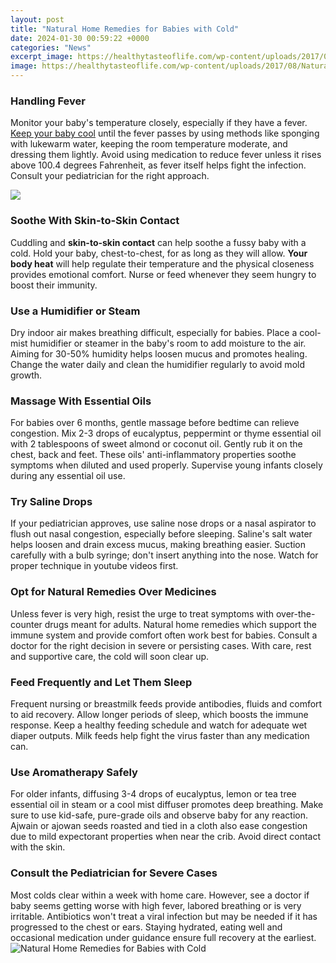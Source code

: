 ```yaml
---
layout: post
title: "Natural Home Remedies for Babies with Cold"
date: 2024-01-30 00:59:22 +0000
categories: "News"
excerpt_image: https://healthytasteoflife.com/wp-content/uploads/2017/08/Natural-home-remedies-for-cold-and-flu-for-babies-and-infants-that-really-work.jpg
image: https://healthytasteoflife.com/wp-content/uploads/2017/08/Natural-home-remedies-for-cold-and-flu-for-babies-and-infants-that-really-work.jpg
---
```


### Handling Fever
Monitor your baby's temperature closely, especially if they have a fever. [Keep your baby cool](https://store.fi.io.vn/i-like-my-chihuahua) until the fever passes by using methods like sponging with lukewarm water, keeping the room temperature moderate, and dressing them lightly. Avoid using medication to reduce fever unless it rises above 100.4 degrees Fahrenheit, as fever itself helps fight the infection. Consult your pediatrician for the right approach.  

![](https://farm1.staticflickr.com/764/22915337223_8951888ff4_o.jpg)
### Soothe With Skin-to-Skin Contact 
Cuddling and **skin-to-skin contact** can help soothe a fussy baby with a cold. Hold your baby, chest-to-chest, for as long as they will allow. **Your body heat** will help regulate their temperature and the physical closeness provides emotional comfort. Nurse or feed whenever they seem hungry to boost their immunity.
### Use a Humidifier or Steam
Dry indoor air makes breathing difficult, especially for babies. Place a cool-mist humidifier or steamer in the baby's room to add moisture to the air. Aiming for 30-50% humidity helps loosen mucus and promotes healing. Change the water daily and clean the humidifier regularly to avoid mold growth.
### Massage With Essential Oils
For babies over 6 months, gentle massage before bedtime can relieve congestion. Mix 2-3 drops of eucalyptus, peppermint or thyme essential oil with 2 tablespoons of sweet almond or coconut oil. Gently rub it on the chest, back and feet. These oils' anti-inflammatory properties soothe symptoms when diluted and used properly. Supervise young infants closely during any essential oil use. 
### Try Saline Drops
If your pediatrician approves, use saline nose drops or a nasal aspirator to flush out nasal congestion, especially before sleeping. Saline's salt water helps loosen and drain excess mucus, making breathing easier. Suction carefully with a bulb syringe; don't insert anything into the nose. Watch for proper technique in youtube videos first.
### Opt for Natural Remedies Over Medicines
Unless fever is very high, resist the urge to treat symptoms with over-the-counter drugs meant for adults. Natural home remedies which support the immune system and provide comfort often work best for babies. Consult a doctor for the right decision in severe or persisting cases. With care, rest and supportive care, the cold will soon clear up.
### Feed Frequently and Let Them Sleep
Frequent nursing or breastmilk feeds provide antibodies, fluids and comfort to aid recovery. Allow longer periods of sleep, which boosts the immune response. Keep a healthy feeding schedule and watch for adequate wet diaper outputs. Milk feeds help fight the virus faster than any medication can.
### Use Aromatherapy Safely  
For older infants, diffusing 3-4 drops of eucalyptus, lemon or tea tree essential oil in steam or a cool mist diffuser promotes deep breathing. Make sure to use kid-safe, pure-grade oils and observe baby for any reaction. Ajwain or ajowan seeds roasted and tied in a cloth also ease congestion due to mild expectorant properties when near the crib. Avoid direct contact with the skin.
### Consult the Pediatrician for Severe Cases  
Most colds clear within a week with home care. However, see a doctor if baby seems getting worse with high fever, labored breathing or is very irritable. Antibiotics won't treat a viral infection but may be needed if it has progressed to the chest or ears. Staying hydrated, eating well and occasional medication under guidance ensure full recovery at the earliest.
![Natural Home Remedies for Babies with Cold](https://healthytasteoflife.com/wp-content/uploads/2017/08/Natural-home-remedies-for-cold-and-flu-for-babies-and-infants-that-really-work.jpg)